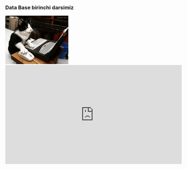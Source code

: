 ### Data Base birinchi darsimiz
<img src = "birinchi.gif" alt="gif">
<iframe width="560" height="315" src="https://www.youtube.com/embed/ICFe2W5Gyss" title="YouTube video player" frameborder="0" allow="accelerometer; autoplay; clipboard-write; encrypted-media; gyroscope; picture-in-picture" allowfullscreen></iframe>